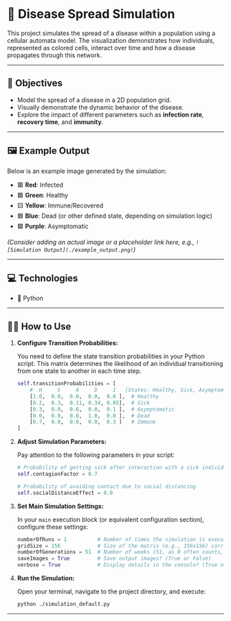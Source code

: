# 🦠 Disease Spread Simulation

This project simulates the spread of a disease within a population using a cellular automata model. The visualization demonstrates how individuals, represented as colored cells, interact over time and how a disease propagates through this network.

---

## 🎯 Objectives

* Model the spread of a disease in a 2D population grid.
* Visually demonstrate the dynamic behavior of the disease.
* Explore the impact of different parameters such as **infection rate**, **recovery time**, and **immunity**.

---

## 🖼️ Example Output

Below is an example image generated by the simulation:

* 🟥 **Red**: Infected
* 🟩 **Green**: Healthy
* 🟨 **Yellow**: Immune/Recovered
* 🟦 **Blue**: Dead (or other defined state, depending on simulation logic)
* 🟪 **Purple**: Asymptomatic

*(Consider adding an actual image or a placeholder link here, e.g., `![Simulation Output](./example_output.png)`)*

---

## 💻 Technologies

* 🐍 Python

---

## 🧑‍🏫 How to Use

1.  **Configure Transition Probabilities:**

    You need to define the state transition probabilities in your Python script. This matrix determines the likelihood of an individual transitioning from one state to another in each time step.

    ```python
    self.transitionProbabilities = [
        #  H     S     A     D     I   (States: Healthy, Sick, Asymptomatic, Dead, Immune)
        [1.0,  0.0,  0.0,  0.0,  0.0 ],  # Healthy
        [0.2,  0.3,  0.11, 0.34, 0.05],  # Sick
        [0.3,  0.0,  0.6,  0.0,  0.1 ],  # Asymptomatic
        [0.0,  0.0,  0.0,  1.0,  0.0 ],  # Dead
        [0.7,  0.0,  0.0,  0.0,  0.3 ]   # Immune
    ]
    ```

2.  **Adjust Simulation Parameters:**

    Pay attention to the following parameters in your script:

    ```python
    # Probability of getting sick after interaction with a sick individual
    self.contagionFactor = 0.7

    # Probability of avoiding contact due to social distancing
    self.socialDistanceEffect = 0.0
    ```

3.  **Set Main Simulation Settings:**

    In your `main` execution block (or equivalent configuration section), configure these settings:

    ```python
    numberOfRuns = 1          # Number of times the simulation is executed
    gridSize = 156            # Size of the matrix (e.g., 156x156) corresponding to ~24,500 individuals
    numberOfGenerations = 51  # Number of weeks (51, as 0 often counts, for 52 weeks * 7 days = 364 days ~ 1 year)
    saveImages = True         # Save output images? (True or False)
    verbose = True            # Display details in the console? (True or False)
    ```

4.  **Run the Simulation:**

    Open your terminal, navigate to the project directory, and execute:

    ```bash
    python ./simulation_default.py
    ```

---